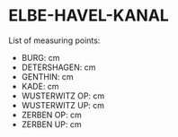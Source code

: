 # ELBE-HAVEL-KANAL

List of measuring points:

* BURG: <Value topic="rivers/pegel-online/EHK/BURG/measurementValue"/> cm
* DETERSHAGEN: <Value topic="rivers/pegel-online/EHK/DETERSHAGEN/measurementValue"/> cm
* GENTHIN: <Value topic="rivers/pegel-online/EHK/GENTHIN/measurementValue"/> cm
* KADE: <Value topic="rivers/pegel-online/EHK/KADE/measurementValue"/> cm
* WUSTERWITZ OP: <Value topic="rivers/pegel-online/EHK/WUSTERWITZ OP/measurementValue"/> cm
* WUSTERWITZ UP: <Value topic="rivers/pegel-online/EHK/WUSTERWITZ UP/measurementValue"/> cm
* ZERBEN OP: <Value topic="rivers/pegel-online/EHK/ZERBEN OP/measurementValue"/> cm
* ZERBEN UP: <Value topic="rivers/pegel-online/EHK/ZERBEN UP/measurementValue"/> cm
